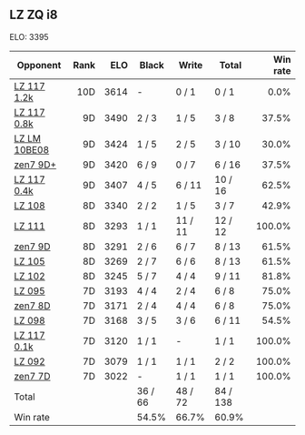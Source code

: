 ## LZ ZQ i8 ##

ELO: 3395

Opponent | Rank | ELO | Black | Write | Total | Win rate
---------|-----:|----:|-------|-------|-------|-------:
[LZ 117 1.2k](LZ%20117%201.2k.md) | 10D | 3614 | - | 0 / 1 | 0 / 1 | 0.0%
[LZ 117 0.8k](LZ%20117%200.8k.md) | 9D | 3490 | 2 / 3 | 1 / 5 | 3 / 8 | 37.5%
[LZ LM 10BE08](LZ%20LM%2010BE08.md) | 9D | 3424 | 1 / 5 | 2 / 5 | 3 / 10 | 30.0%
[zen7 9D+](zen7%209D+.md) | 9D | 3420 | 6 / 9 | 0 / 7 | 6 / 16 | 37.5%
[LZ 117 0.4k](LZ%20117%200.4k.md) | 9D | 3407 | 4 / 5 | 6 / 11 | 10 / 16 | 62.5%
[LZ 108](LZ%20108.md) | 8D | 3340 | 2 / 2 | 1 / 5 | 3 / 7 | 42.9%
[LZ 111](LZ%20111.md) | 8D | 3293 | 1 / 1 | 11 / 11 | 12 / 12 | 100.0%
[zen7 9D](zen7%209D.md) | 8D | 3291 | 2 / 6 | 6 / 7 | 8 / 13 | 61.5%
[LZ 105](LZ%20105.md) | 8D | 3269 | 2 / 7 | 6 / 6 | 8 / 13 | 61.5%
[LZ 102](LZ%20102.md) | 8D | 3245 | 5 / 7 | 4 / 4 | 9 / 11 | 81.8%
[LZ 095](LZ%20095.md) | 7D | 3193 | 4 / 4 | 2 / 4 | 6 / 8 | 75.0%
[zen7 8D](zen7%208D.md) | 7D | 3171 | 2 / 4 | 4 / 4 | 6 / 8 | 75.0%
[LZ 098](LZ%20098.md) | 7D | 3168 | 3 / 5 | 3 / 6 | 6 / 11 | 54.5%
[LZ 117 0.1k](LZ%20117%200.1k.md) | 7D | 3120 | 1 / 1 | - | 1 / 1 | 100.0%
[LZ 092](LZ%20092.md) | 7D | 3079 | 1 / 1 | 1 / 1 | 2 / 2 | 100.0%
[zen7 7D](zen7%207D.md) | 7D | 3022 | - | 1 / 1 | 1 / 1 | 100.0%
Total | | | 36 / 66 | 48 / 72 | 84 / 138 | 
Win rate| | | 54.5% | 66.7% | 60.9% | 
